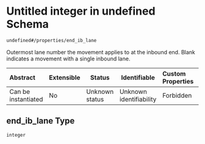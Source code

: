 # Untitled integer in undefined Schema

```txt
undefined#/properties/end_ib_lane
```

Outermost lane number the movement applies to at the inbound end. Blank indicates a movement with a single inbound lane.


| Abstract            | Extensible | Status         | Identifiable            | Custom Properties | Additional Properties | Access Restrictions | Defined In                                                                              |
| :------------------ | ---------- | -------------- | ----------------------- | :---------------- | --------------------- | ------------------- | --------------------------------------------------------------------------------------- |
| Can be instantiated | No         | Unknown status | Unknown identifiability | Forbidden         | Allowed               | none                | [movement_tod.schema.json\*](../../out/movement_tod.schema.json "open original schema") |

## end_ib_lane Type

`integer`
